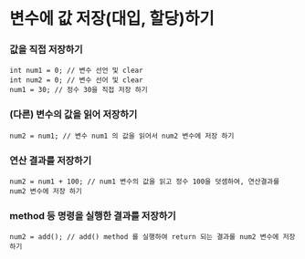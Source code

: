 # 변수에 값 저장(대입, 할당)하기

### 값을 직접 저장하기
```
int num1 = 0; // 변수 선언 및 clear
int num2 = 0; // 변수 선어 및 clear
num1 = 30; // 정수 30을 직접 저장 하기
```

### (다른) 변수의 값을 읽어 저장하기
```
num2 = num1; // 변수 num1 의 값을 읽어서 num2 변수에 저장 하기
```

### 연산 결과를 저장하기
```
num2 = num1 + 100; // num1 변수의 값을 읽고 정수 100을 덧셈하여, 연산결과를 num2 변수에 저장 하기
```

### method 등 명령을 실행한 결과를 저장하기
```
num2 = add(); // add() method 를 실행하여 return 되는 결과를 num2 변수에 저장 하기
```